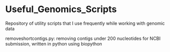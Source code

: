 # Useful_Genomics_Scripts
Repository of utility scripts that I use frequently while working with genomic data

removeshortcontigs.py: removing contigs under 200 nucleotides for NCBI submission, written in python using biopython
